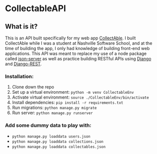 # CollectableAPI

## What is it?
This is an API built specifically for my web app [CollectAble](https://github.com/MissPeperr/CollectAble). I built CollectAble while I was a student at Nashville Software School, and at the time of building the app, I only had knowledge of building front-end web applications. This API was meant to replace my use of a node package called [json-server](https://www.npmjs.com/package/json-server) as well as practice building RESTful APIs using [Django](https://www.djangoproject.com/) and [Django-REST](https://www.django-rest-framework.org/).
 
 ### Installation:
 1. Clone down the repo
 1. Set up a virtual environment: `python -m venv CollectableEnv`
 1. Activate virtual environment: `source ./CollectableEnv/bin/activate`
 1. Install dependencies: `pip install -r requirements.txt`
 1. Run migrations: `python manage.py migrate`
 1. Run server: `python manage.py runserver`

### Add some dummy data to play with:
- `python manage.py loaddata users.json`
- `python manage.py loaddata collections.json`
- `python manage.py loaddata collectables.json`